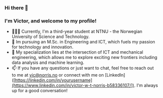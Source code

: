 ### Hi there 👋
### I'm Victor, and welcome to my profile!

- 👨🏻‍💻 Currently, I'm a third-year student at NTNU - the Norwegian University of Science and Technology.
- 🔬 Im pursuing an M.Sc. in Engineering and ICT, which fuels my passion for technology and innovation.
- 🦾 My specialization lies at the intersection of ICT and mechanical engineering, which allows me to explore exciting new frontiers including data analysis and machine learning. 
- 📫 If you have any questions or just want to chat, feel free to reach out to me at vic@norris.no or connect with me on [LinkedIn]([https://linkedin.com/in/yourusername](https://www.linkedin.com/in/victor-w-t-norris-b58336107/]). I'm always up for a good conversation!
